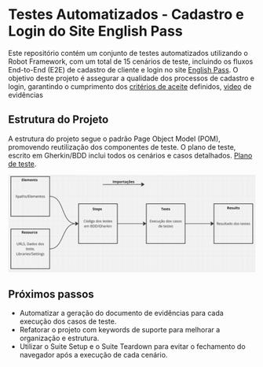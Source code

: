 # Testes Automatizados - Cadastro e Login do Site English Pass

Este repositório contém um conjunto de testes automatizados utilizando o Robot Framework, com um total de 15 cenários de teste, incluindo os fluxos End-to-End (E2E) de cadastro de cliente e login no site [English Pass](https://qastage.buildbox.one/18/cadastro/). O objetivo deste projeto é assegurar a qualidade dos processos de cadastro e login, garantindo o cumprimento dos <a href="Critérios de aceite.yaml">critérios de aceite</a>  definidos, <a href="Execução dos teste.mp4">video</a> de evidências  

## Estrutura do Projeto

A estrutura do projeto segue o padrão Page Object Model (POM), promovendo reutilização dos componentes de teste. O plano de teste, escrito em Gherkin/BDD inclui todos os cenários e casos detalhados. [Plano de teste](https://1drv.ms/x/c/728b311c8fe7522c/EZ3hlOIga_ROszVdQXb30aEBNPlX8-Gaa7MvDcjgq4QX1Q?e=R9sIl0).

<img src="Arquitetura projeto automação.png" alt="Arquitetura do projeto" width="800">

## Próximos passos

- Automatizar a geração do documento de evidências para cada execução dos casos de teste.
- Refatorar o projeto com keywords de suporte para melhorar a organização e estrutura.
- Utilizar o Suite Setup e o Suite Teardown para evitar o fechamento do navegador após a execução de cada cenário.



